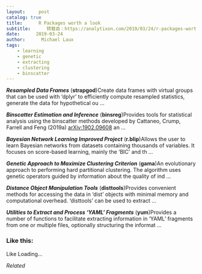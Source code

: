 ```yaml
---
layout:     post
catalog: true
title:      R Packages worth a look
subtitle:      转载自：https://analytixon.com/2019/03/24/r-packages-worth-a-look-1464/
date:      2019-03-24
author:      Michael Laux
tags:
    - learning
    - genetic
    - extracting
    - clustering
    - binscatter
---
```


***Resampled Data Frames*** (**strapgod**)Create data frames with virtual groups that can be used with ‘dplyr’ to efficiently compute resampled statistics, generate the data for hypothetical ou …

***Binscatter Estimation and Inference*** (**binsreg**)Provides tools for statistical analysis using the binscatter methods developed by Cattaneo, Crump, Farrell and Feng (2019a) <arXiv:1902.09608> an …

***Bayesian Network Learning Improved Project*** (**r.blip**)Allows the user to learn Bayesian networks from datasets containing thousands of variables. It focuses on score-based learning, mainly the ‘BIC’ and th …

***Genetic Approach to Maximize Clustering Criterion*** (**gama**)An evolutionary approach to performing hard partitional clustering. The algorithm uses genetic operators guided by information about the quality of ind …

***Distance Object Manipulation Tools*** (**disttools**)Provides convenient methods for accessing the data in ‘dist’ objects with minimal memory and computational overhead. ‘disttools’ can be used to extract …

***Utilities to Extract and Process ‘YAML’ Fragments*** (**yum**)Provides a number of functions to facilitate extracting information in ‘YAML’ fragments from one or multiple files, optionally structuring the informat …





### Like this:

Like Loading...


*Related*

